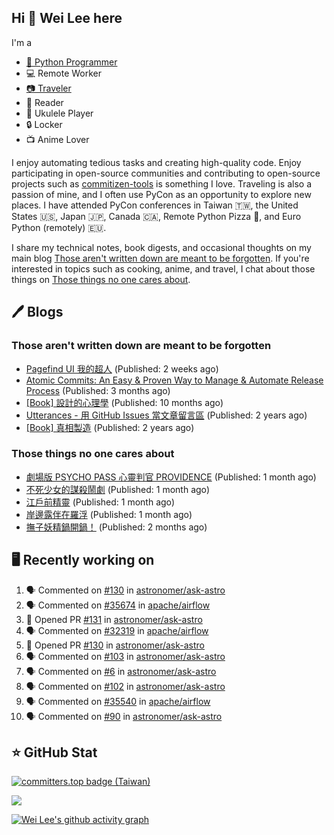 ## Hi 👋 Wei Lee here

I'm a

* [🐍 Python Programmer](https://pycon-note.wei-lee.me/)
* 💻 Remote Worker
* [📷 Traveler](https://travlog.wei-lee.me/)
* 📖 Reader
* 🎵 Ukulele Player
* 🔒 Locker
* 📺 Anime Lover

I enjoy automating tedious tasks and creating high-quality code. Enjoy participating in open-source communities and contributing to open-source projects such as [commitizen-tools](https://github.com/commitizen-tools) is something I love. Traveling is also a passion of mine, and I often use PyCon as an opportunity to explore new places. I have attended PyCon conferences in Taiwan 🇹🇼, the United States 🇺🇸, Japan 🇯🇵, Canada 🇨🇦, Remote Python Pizza 🍕, and Euro Python (remotely) 🇪🇺.

I share my technical notes, book digests, and occasional thoughts on my main blog [Those aren't written down are meant to be forgotten](https://blog.wei-lee.me/). If you're interested in topics such as cooking, anime, and travel, I chat about those things on [Those things no one cares about](https://travlog.wei-lee.me/).

## 🖊️ Blogs

### Those aren't written down are meant to be forgotten

* [Pagefind UI 我的超人](https://blog.wei-lee.me/posts/tech/2023/11/pagefind-ui) (Published: 2 weeks ago)
* [Atomic Commits: An Easy &amp; Proven Way to Manage &amp; Automate Release Process](https://blog.wei-lee.me/posts/tech/2023/08/atomic-commits-coscup-2023) (Published: 3 months ago)
* [[Book] 設計的心理學](https://blog.wei-lee.me/posts/book/2023/01/the-design-of-everyday-things) (Published: 10 months ago)
* [Utterances - 用 GitHub Issues 當文章留言區](https://blog.wei-lee.me/posts/tech/2022/02/use-github-issues-as-comment-system) (Published: 2 years ago)
* [[Book] 真相製造](https://blog.wei-lee.me/posts/book/2022/02/reality-is-business) (Published: 2 years ago)

### Those things no one cares about

* [劇場版 PSYCHO PASS 心靈判官 PROVIDENCE](https://travlog.wei-lee.me/posts/review/2023/10/psycho-pass-providence) (Published: 1 month ago)
* [不死少女的謀殺鬧劇](https://travlog.wei-lee.me/posts/review/2023/10/undead-girl-murder-farce) (Published: 1 month ago)
* [江戶前精靈](https://travlog.wei-lee.me/posts/review/2023/09/edomae-erufu) (Published: 1 month ago)
* [岸邊露伴在羅浮](https://travlog.wei-lee.me/posts/review/2023/09/rohan-at-the-louvre) (Published: 1 month ago)
* [撫子妖精鍋開鍋！](https://travlog.wei-lee.me/posts/cook/2023/08/season-nadeshiko-pot) (Published: 2 months ago)

## 🖥️ Recently working on

1. 🗣 Commented on [#130](https://github.com/astronomer/ask-astro/issues/130) in [astronomer/ask-astro](https://github.com/astronomer/ask-astro)
2. 🗣 Commented on [#35674](https://github.com/apache/airflow/issues/35674) in [apache/airflow](https://github.com/apache/airflow)
3. 💪 Opened PR [#131](https://github.com/astronomer/ask-astro/pull/131) in [astronomer/ask-astro](https://github.com/astronomer/ask-astro)
4. 🗣 Commented on [#32319](https://github.com/apache/airflow/issues/32319) in [apache/airflow](https://github.com/apache/airflow)
5. 💪 Opened PR [#130](https://github.com/astronomer/ask-astro/pull/130) in [astronomer/ask-astro](https://github.com/astronomer/ask-astro)
6. 🗣 Commented on [#103](https://github.com/astronomer/ask-astro/issues/103) in [astronomer/ask-astro](https://github.com/astronomer/ask-astro)
7. 🗣 Commented on [#6](https://github.com/astronomer/ask-astro/issues/6) in [astronomer/ask-astro](https://github.com/astronomer/ask-astro)
8. 🗣 Commented on [#102](https://github.com/astronomer/ask-astro/issues/102) in [astronomer/ask-astro](https://github.com/astronomer/ask-astro)
9. 🗣 Commented on [#35540](https://github.com/apache/airflow/issues/35540) in [apache/airflow](https://github.com/apache/airflow)
10. 🗣 Commented on [#90](https://github.com/astronomer/ask-astro/issues/90) in [astronomer/ask-astro](https://github.com/astronomer/ask-astro)


## ⭐ GitHub Stat

[![committers.top badge (Taiwan)](https://user-badge.committers.top/taiwan_public/Lee-W.svg)](https://user-badge.committers.top/taiwan_public/Lee-W)

[![](https://github-readme-stats.vercel.app/api?username=Lee-W&show_icons=true&hide_title=true&cache_seconds=86400)](https://github.com/anuraghazra/github-readme-stats)

[![Wei Lee's github activity graph](https://github-readme-activity-graph.vercel.app/graph?username=Lee-W&theme=dracula)](https://github.com/ashutosh00710/github-readme-activity-graph)
